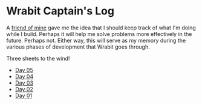 # Wrabit Captain's Log

A [friend of mine](http://www.thefreshburst.com/) gave me the idea that I should keep track of what I'm doing while I build. Perhaps it will help me solve problems more effectively in the future. Perhaps not. Either way, this will serve as my memory during the various phases of development that Wrabit goes through.

Three sheets to the wind!

- [Day 05](05.md)
- [Day 04](04.md)
- [Day 03](03.md)
- [Day 02](02.md)
- [Day 01](01.md)
